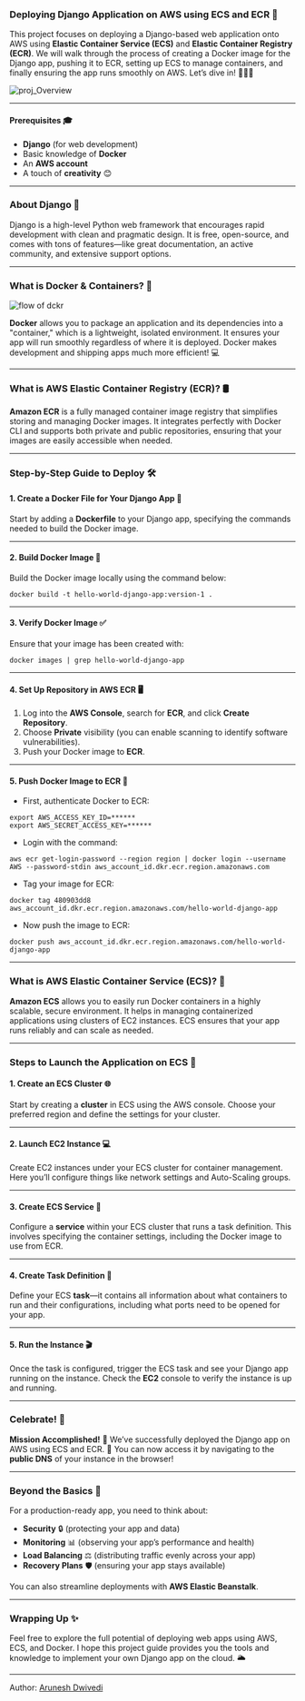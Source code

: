 ### Deploying Django Application on AWS using ECS and ECR 🚀

This project focuses on deploying a Django-based web application onto AWS using **Elastic Container Service (ECS)** and **Elastic Container Registry (ECR)**. We will walk through the process of creating a Docker image for the Django app, pushing it to ECR, setting up ECS to manage containers, and finally ensuring the app runs smoothly on AWS. Let’s dive in! 👩‍💻✨

![proj_Overview](https://github.com/user-attachments/assets/dd20dbe6-064e-445c-84cc-8d81ab7d50e5)


---

#### Prerequisites 🎓
* **Django** (for web development)
* Basic knowledge of **Docker**
* An **AWS account**
* A touch of **creativity** 😊

---

### About Django 🐍

Django is a high-level Python web framework that encourages rapid development with clean and pragmatic design. It is free, open-source, and comes with tons of features—like great documentation, an active community, and extensive support options.

---

### What is Docker & Containers? 🚢
![flow of dckr](https://github.com/user-attachments/assets/9aae5ba1-33bd-4d55-a6eb-f2ffb0195ca6)

**Docker** allows you to package an application and its dependencies into a "container," which is a lightweight, isolated environment. It ensures your app will run smoothly regardless of where it is deployed. Docker makes development and shipping apps much more efficient! 💻

---

### What is AWS Elastic Container Registry (ECR)? 🛢️

**Amazon ECR** is a fully managed container image registry that simplifies storing and managing Docker images. It integrates perfectly with Docker CLI and supports both private and public repositories, ensuring that your images are easily accessible when needed.

---

### Step-by-Step Guide to Deploy 🛠️

#### 1. **Create a Docker File for Your Django App** 📝

Start by adding a **Dockerfile** to your Django app, specifying the commands needed to build the Docker image.

---

#### 2. **Build Docker Image** 🔨

Build the Docker image locally using the command below:

```
docker build -t hello-world-django-app:version-1 .
```

---

#### 3. **Verify Docker Image** ✅

Ensure that your image has been created with:

```
docker images | grep hello-world-django-app
```

---

#### 4. **Set Up Repository in AWS ECR** 🖥️

1. Log into the **AWS Console**, search for **ECR**, and click **Create Repository**.
2. Choose **Private** visibility (you can enable scanning to identify software vulnerabilities).
3. Push your Docker image to **ECR**.

---

#### 5. **Push Docker Image to ECR** 🚀

- First, authenticate Docker to ECR:
  
```
export AWS_ACCESS_KEY_ID=******  
export AWS_SECRET_ACCESS_KEY=******
```

- Login with the command:

```
aws ecr get-login-password --region region | docker login --username AWS --password-stdin aws_account_id.dkr.ecr.region.amazonaws.com
```

- Tag your image for ECR:

```
docker tag 480903dd8 aws_account_id.dkr.ecr.region.amazonaws.com/hello-world-django-app
```

- Now push the image to ECR:

```
docker push aws_account_id.dkr.ecr.region.amazonaws.com/hello-world-django-app
```

---

### What is AWS Elastic Container Service (ECS)? 🚚

**Amazon ECS** allows you to easily run Docker containers in a highly scalable, secure environment. It helps in managing containerized applications using clusters of EC2 instances. ECS ensures that your app runs reliably and can scale as needed.

---

### Steps to Launch the Application on ECS 🚀

#### 1. **Create an ECS Cluster** 🌐

Start by creating a **cluster** in ECS using the AWS console. Choose your preferred region and define the settings for your cluster.

---

#### 2. **Launch EC2 Instance** 💻

Create EC2 instances under your ECS cluster for container management. Here you’ll configure things like network settings and Auto-Scaling groups.

---

#### 3. **Create ECS Service** 🚀

Configure a **service** within your ECS cluster that runs a task definition. This involves specifying the container settings, including the Docker image to use from ECR.

---

#### 4. **Create Task Definition** 🎯

Define your ECS **task**—it contains all information about what containers to run and their configurations, including what ports need to be opened for your app.

---

#### 5. **Run the Instance** 🎬

Once the task is configured, trigger the ECS task and see your Django app running on the instance. Check the **EC2** console to verify the instance is up and running.

---

### Celebrate! 🎉

**Mission Accomplished!** 🎯 We’ve successfully deployed the Django app on AWS using ECS and ECR. 🚀 You can now access it by navigating to the **public DNS** of your instance in the browser!

---

### Beyond the Basics 🔧

For a production-ready app, you need to think about:
* **Security** 🔒 (protecting your app and data)
* **Monitoring** 📊 (observing your app’s performance and health)
* **Load Balancing** ⚖️ (distributing traffic evenly across your app)
* **Recovery Plans** 🛡️ (ensuring your app stays available)

You can also streamline deployments with **AWS Elastic Beanstalk**.

---

### Wrapping Up ✨

Feel free to explore the full potential of deploying web apps using AWS, ECS, and Docker. I hope this project guide provides you the tools and knowledge to implement your own Django app on the cloud. 🌥️

---
  
Author: [Arunesh Dwivedi](https://github.com/AruneshDwivedi)
